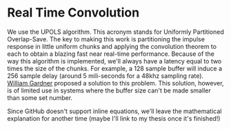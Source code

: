 # Real Time Convolution

We use the UPOLS algorithm. This acronym stands for Uniformly Partitioned Overlap-Save. The key to making this work is partitioning the impulse response in little uniform chunks and applying the convolution theorem to each to obtain a blazing fast near real-time performance. Because of the way this algorithm is implemented, we'll always have a latency equal to two times the size of the chunks. For example, a 128 sample buffer will induce a 256 sample delay (around 5 mili-seconds for a 48khz sampling rate). [William Gardner](https://cse.hkust.edu.hk/mjg_lib/bibs/DPSu/DPSu.Files/Ga95.PDF) proposed a solution to this problem. This solution, however, is of limited use in systems where the buffer size can't be made smaller than some set number.

Since GitHub doesn't support inline equations, we'll leave the mathematical explanation for another time (maybe I'll link to my thesis once it's finished!)
